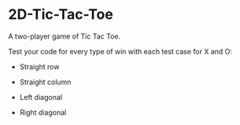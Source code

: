 # 2D-Tic-Tac-Toe

A two-player game of Tic Tac Toe.

Test your code for every type of win with each test case for X and O:

 - Straight row

 - Straight column

 - Left diagonal

 - Right diagonal


